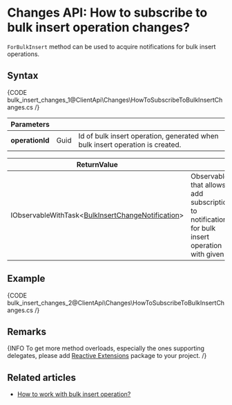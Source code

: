 # Changes API: How to subscribe to bulk insert operation changes?

`ForBulkInsert` method can be used to acquire notifications for bulk insert operations.

## Syntax

{CODE bulk_insert_changes_1@ClientApi\Changes\HowToSubscribeToBulkInsertChanges.cs /}

| Parameters | | |
| ------------- | ------------- | ----- |
| **operationId** | Guid | Id of bulk insert operation, generated when bulk insert operation is created. |

| ReturnValue | |
| ------------- | ----- |
| IObservableWithTask<[BulkInsertChangeNotification](../../glossary/bulk-insert-change-notification)> | Observable that allows to add subscriptions to notifications for bulk insert operation with given id. |

## Example

{CODE bulk_insert_changes_2@ClientApi\Changes\HowToSubscribeToBulkInsertChanges.cs /}

## Remarks

{INFO To get more method overloads, especially the ones supporting delegates, please add [Reactive Extensions](https://www.nuget.org/packages/Rx-Main) package to your project. /}

## Related articles

- [How to work with bulk insert operation?](../bulk-insert/how-to-work-with-bulk-insert-operation)
